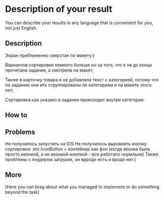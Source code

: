 # Description of your result

You can describe your results in any language that is convenient for you, not just English.

## Description
Экран приближенно сверстан по макету:)

Вариантов сортировки немного больше из-за того, что я не до конца прочитала задание, а смотрела на макет;

Также в карточку товара я не добавляла текст с категорией, потому что по заданию они итк сгруппированы по категориям и на макете этого нет;

Сортировка как указано в задании происходит внутри категории.

## How to

## Problems
Не получилось запустить на IOS
Не получилось выровнять кнопку сортировки: это IconButton + контейнер как фон (когда иконка была просто иконкой, а не иконкой-кнопкой - все работало нормльно)
Также проблемы с лоудером загрузки, он врроде есть и вроде нет:(
## More

[Here you can brag about what you managed to implement or do something beyond the task]
